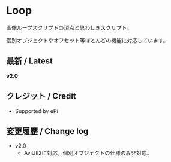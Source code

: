 
# Loop

画像ループスクリプトの頂点と思わしきスクリプト。

個別オブジェクトやオフセット等ほとんどの機能に対応しています。



## 最新 / Latest

**v2.0**



## クレジット / Credit

- Supported by ePi


## 変更履歴 / Change log

- v2.0
    - AviUtl2に対応。個別オブジェクトの仕様のみ非対応。
